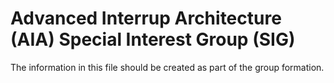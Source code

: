 # Advanced Interrup Architecture (AIA) Special Interest Group (SIG)

The information in this file should be created as part of the group formation.
